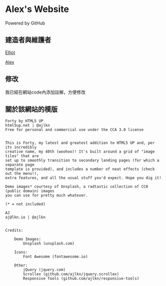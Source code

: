 # Alex's Website

Powered by GitHub

## 建造者與維護者

[Elliot](https://github.com/ElliotCHEN37)

[Alex](https://github.com/portalofweb)

## 修改

我已經在網站code內添加註解，方便修改

## 關於該網站的模版

	Forty by HTML5 UP
	html5up.net | @ajlkn
	Free for personal and commercial use under the CCA 3.0 license


	This is Forty, my latest and greatest addition to HTML5 UP and, per its incredibly
	creative name, my 40th (woohoo)! It's built around a grid of "image tiles" that are
	set up to smoothly transition to secondary landing pages (for which a separate page
	template is provided), and includes a number of neat effects (check out the menu!),
	extra features, and all the usual stuff you'd expect. Hope you dig it!

	Demo images* courtesy of Unsplash, a radtastic collection of CC0 (public domain) images
	you can use for pretty much whatever.

	(* = not included)

	AJ
	aj@lkn.io | @ajlkn


	Credits:

		Demo Images:
			Unsplash (unsplash.com)

		Icons:
			Font Awesome (fontawesome.io)

		Other:
			jQuery (jquery.com)
			Scrollex (github.com/ajlkn/jquery.scrollex)
			Responsive Tools (github.com/ajlkn/responsive-tools)